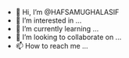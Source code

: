 - 👋 Hi, I’m @HAFSAMUGHALASIF
- 👀 I’m interested in ...
- 🌱 I’m currently learning ...
- 💞️ I’m looking to collaborate on ...
- 📫 How to reach me ...

<!---
HAFSAMUGHALASIF/HAFSAMUGHALASIF is a ✨ special ✨ repository because its `README.md` (this file) appears on your GitHub profile.
You can click the Preview link to take a look at your changes.
--->
